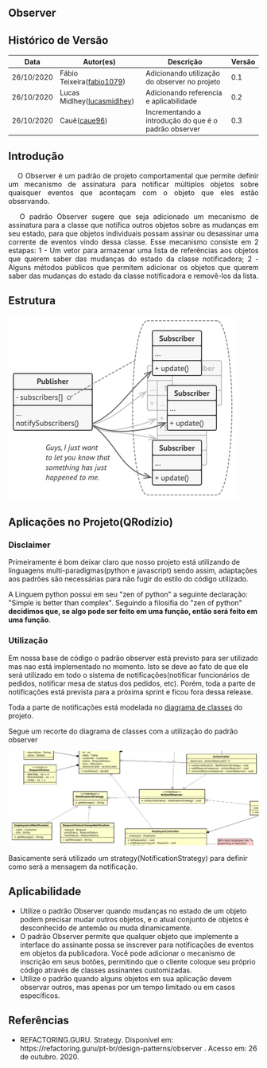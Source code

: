 ## Observer

## Histórico de Versão

<table>
  <thead>
    <tr>
      <th>Data</th>
      <th>Autor(es)</th>
      <th>Descrição</th>
      <th>Versão</th>
    </tr>
  </thead>
  <tbody>
    <tr>
      <td>26/10/2020</td>
      <td>
        Fábio Teixeira(<a target="blank" href="https://github.com/fabio1079">fabio1079</a>)
      </td>
      <td>Adicionando utilização do observer no projeto</td>
      <td>0.1</td>
    </tr>
    <tr>
      <td>26/10/2020</td>
      <td>
        Lucas Midlhey(<a target="blank" href="https://github.com/lucasmidlhey">lucasmidlhey</a>)
      </td>
      <td>Adicionando referencia e aplicabilidade</td>
      <td>0.2</td>
    </tr>
    <tr>
      <td>26/10/2020</td>
      <td>
        Cauê(<a target="blank" href="https://github.com/caue96">caue96</a>)
      </td>
      <td>Incrementando a introdução do que é o padrão observer</td>
      <td>0.3</td>
    </tr>
  </tbody>
</table>

## Introdução

<p align="justify">&emsp;
O Observer é um padrão de projeto comportamental que permite definir um mecanismo de assinatura para notificar múltiplos objetos sobre quaisquer eventos que aconteçam com o objeto que eles estão observando.
</p>
<p align="justify">&emsp;
O padrão Observer sugere que seja adicionado um mecanismo de assinatura para a classe que notifica outros objetos sobre as mudanças em seu estado, para que objetos individuais possam assinar ou desassinar uma corrente de eventos vindo dessa classe. Esse mecanismo consiste em 2 estapas: 1 - Um vetor para armazenar uma lista de referências aos objetos que querem saber das mudanças do estado da classe notificadora; 2 - Alguns métodos públicos que permitem adicionar os objetos que querem saber das mudanças do estado da classe notificadora e removê-los da lista.
</p>

## Estrutura

![Estrutura observer](../../images/design_patterns/observer.png)

## Aplicações no Projeto(QRodízio)

### Disclaimer

Primeiramente é bom deixar claro que nosso projeto está utilizando de linguagens multi-paradigmas(python e javascript) sendo assim, adaptações aos padrões são necessárias para não fugir do estilo do código utilizado.

A Linguem python possui em seu "zen of python" a seguinte declaração: "Simple is better than complex". Seguindo a filosifia do "zen of python" **decidimos que, se algo pode ser feito em uma função, então será feito em uma função**.

### Utilização

Em nossa base de código o padrão observer está previsto para ser utilizado mas nao está implementado no momento. Isto se deve ao fato de que ele será utilizado em todo o sistema de notificações(notificar funcionários de pedidos, notificar mesa de status dos pedidos, etc). Porém, toda a parte de notificações está prevista para a próxima sprint e ficou fora dessa release.

Toda a parte de notificações está modelada no [diagrama de classes](http://localhost:8080/2020.1_G10_QRodizio/modelagem/diagramas_estaticos/diagrama_classes.html#historico-de-versao) do projeto.

Segue um recorte do diagrama de classes com a utilização do padrão observer

![recorte observer](../../images/design_patterns/recorte-observer.png)

Basicamente será utilizado um strategy(NotificationStrategy) para definir como será a mensagem da notificação.

## Aplicabilidade

- Utilize o padrão Observer quando mudanças no estado de um objeto podem precisar mudar outros objetos, e o atual conjunto de objetos é desconhecido de antemão ou muda dinamicamente.
- O padrão Observer permite que qualquer objeto que implemente a interface do assinante possa se inscrever para notificações de eventos em objetos da publicadora. Você pode adicionar o mecanismo de inscrição em seus botões, permitindo que o cliente coloque seu próprio código através de classes assinantes customizadas.
- Utilize o padrão quando alguns objetos em sua aplicação devem observar outros, mas apenas por um tempo limitado ou em casos específicos.

## Referências

<ul>
<li>
REFACTORING.GURU. Strategy. Disponível em: https://refactoring.guru/pt-br/design-patterns/observer . Acesso em: 26 de outubro. 2020.
</li>
</ul>
